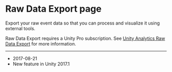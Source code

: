 # Raw Data Export page

Export your raw event data so that you can process and visualize it using external tools. 

Raw Data Export requires a Unity Pro subscription. See [Unity Analytics Raw Data Export](https://docs.unity3d.com/Manual/UnityAnalyticsRawDataExport.html) for more information.

---
* <span class="page-edit">2017-08-21  <!-- include IncludeTextNewPageYesEdit --></span>
* <span class="page-history">New feature in Unity 2017.1</span>
